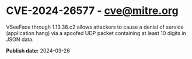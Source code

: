 # CVE-2024-26577 - cve@mitre.org

VSeeFace through 1.13.38.c2 allows attackers to cause a denial of service (application hang) via a spoofed UDP packet containing at least 10 digits in JSON data.

**Publish date:** 2024-03-26

